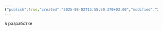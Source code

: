 ```yaml
---
{"publish":true,"created":"2025-08-02T13:55:59.370+03:00","modified":"2025-08-02T13:55:59.380+03:00","cssclasses":""}
---
```


в разработке